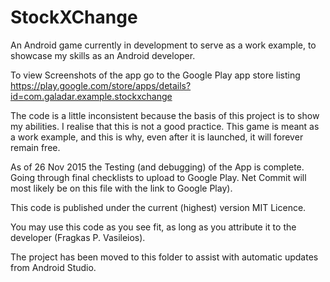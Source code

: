 # StockXChange
An Android game currently in development to serve as a work example, to showcase my skills as an Android developer.

To view Screenshots of the app go to the Google Play app store listing https://play.google.com/store/apps/details?id=com.galadar.example.stockxchange

The code is a little inconsistent because the basis of this project is to show my abilities. I realise that this is not a good practice. This game is meant as a work example, and this is why, even after it is launched, it will forever remain free.

As of 26 Nov 2015 the Testing (and debugging) of the App is complete. Going through final checklists to upload to Google Play. Net Commit will most likely be on this file with the link to Google Play).

This code is published under the current (highest) version MIT Licence.

You may use this code as you see fit, as long as you attribute it to the developer (Fragkas P. Vasileios).

The project has been moved to this folder to assist with automatic updates from Android Studio.
